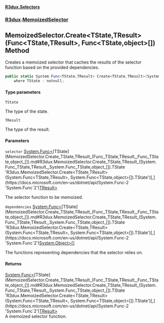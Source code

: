 #### [R3dux.Selectors](R3dux.Selectors.md 'R3dux.Selectors')
### [R3dux](R3dux.Selectors.md#R3dux 'R3dux').[MemoizedSelector](MemoizedSelector.md 'R3dux.MemoizedSelector')

## MemoizedSelector.Create<TState,TResult>(Func<TState,TResult>, Func<TState,object>[]) Method

Creates a memoized selector that caches the results of the selector function based on the provided dependencies.

```csharp
public static System.Func<TState,TResult> Create<TState,TResult>(System.Func<TState,TResult> selector, params System.Func<TState,object>[] dependencies)
    where TState : notnull;
```
#### Type parameters

<a name='R3dux.MemoizedSelector.Create_TState,TResult_(System.Func_TState,TResult_,System.Func_TState,object_[]).TState'></a>

`TState`

The type of the state.

<a name='R3dux.MemoizedSelector.Create_TState,TResult_(System.Func_TState,TResult_,System.Func_TState,object_[]).TResult'></a>

`TResult`

The type of the result.
#### Parameters

<a name='R3dux.MemoizedSelector.Create_TState,TResult_(System.Func_TState,TResult_,System.Func_TState,object_[]).selector'></a>

`selector` [System.Func&lt;](https://docs.microsoft.com/en-us/dotnet/api/System.Func-2 'System.Func`2')[TState](MemoizedSelector.Create_TState,TResult_(Func_TState,TResult_,Func_TState,object_[]).md#R3dux.MemoizedSelector.Create_TState,TResult_(System.Func_TState,TResult_,System.Func_TState,object_[]).TState 'R3dux.MemoizedSelector.Create<TState,TResult>(System.Func<TState,TResult>, System.Func<TState,object>[]).TState')[,](https://docs.microsoft.com/en-us/dotnet/api/System.Func-2 'System.Func`2')[TResult](MemoizedSelector.Create_TState,TResult_(Func_TState,TResult_,Func_TState,object_[]).md#R3dux.MemoizedSelector.Create_TState,TResult_(System.Func_TState,TResult_,System.Func_TState,object_[]).TResult 'R3dux.MemoizedSelector.Create<TState,TResult>(System.Func<TState,TResult>, System.Func<TState,object>[]).TResult')[&gt;](https://docs.microsoft.com/en-us/dotnet/api/System.Func-2 'System.Func`2')

The selector function to be memoized.

<a name='R3dux.MemoizedSelector.Create_TState,TResult_(System.Func_TState,TResult_,System.Func_TState,object_[]).dependencies'></a>

`dependencies` [System.Func&lt;](https://docs.microsoft.com/en-us/dotnet/api/System.Func-2 'System.Func`2')[TState](MemoizedSelector.Create_TState,TResult_(Func_TState,TResult_,Func_TState,object_[]).md#R3dux.MemoizedSelector.Create_TState,TResult_(System.Func_TState,TResult_,System.Func_TState,object_[]).TState 'R3dux.MemoizedSelector.Create<TState,TResult>(System.Func<TState,TResult>, System.Func<TState,object>[]).TState')[,](https://docs.microsoft.com/en-us/dotnet/api/System.Func-2 'System.Func`2')[System.Object](https://docs.microsoft.com/en-us/dotnet/api/System.Object 'System.Object')[&gt;](https://docs.microsoft.com/en-us/dotnet/api/System.Func-2 'System.Func`2')[[]](https://docs.microsoft.com/en-us/dotnet/api/System.Array 'System.Array')

The functions representing dependencies that the selector relies on.

#### Returns
[System.Func&lt;](https://docs.microsoft.com/en-us/dotnet/api/System.Func-2 'System.Func`2')[TState](MemoizedSelector.Create_TState,TResult_(Func_TState,TResult_,Func_TState,object_[]).md#R3dux.MemoizedSelector.Create_TState,TResult_(System.Func_TState,TResult_,System.Func_TState,object_[]).TState 'R3dux.MemoizedSelector.Create<TState,TResult>(System.Func<TState,TResult>, System.Func<TState,object>[]).TState')[,](https://docs.microsoft.com/en-us/dotnet/api/System.Func-2 'System.Func`2')[TResult](MemoizedSelector.Create_TState,TResult_(Func_TState,TResult_,Func_TState,object_[]).md#R3dux.MemoizedSelector.Create_TState,TResult_(System.Func_TState,TResult_,System.Func_TState,object_[]).TResult 'R3dux.MemoizedSelector.Create<TState,TResult>(System.Func<TState,TResult>, System.Func<TState,object>[]).TResult')[&gt;](https://docs.microsoft.com/en-us/dotnet/api/System.Func-2 'System.Func`2')  
A memoized selector function.